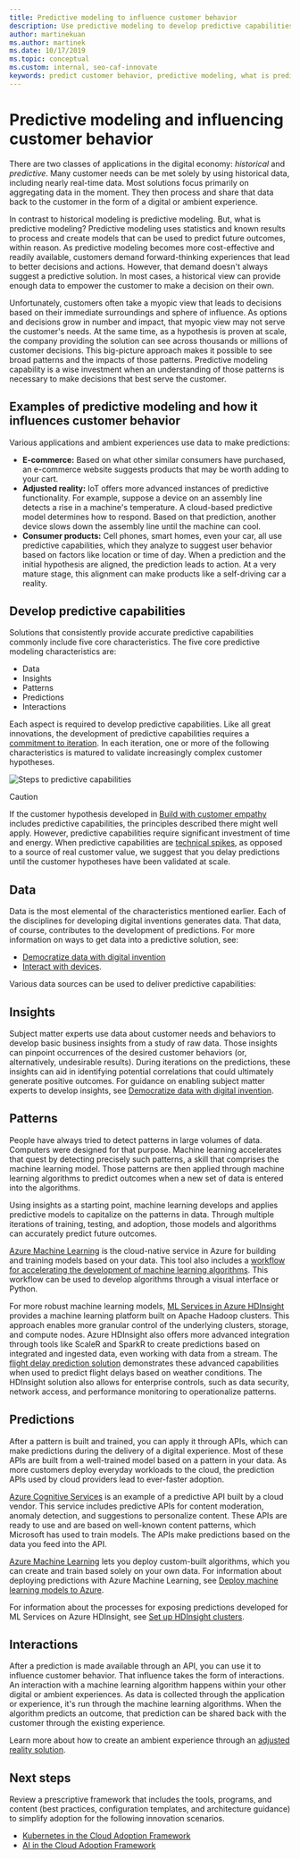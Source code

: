 ```yaml
---
title: Predictive modeling to influence customer behavior
description: Use predictive modeling to develop predictive capabilities through data, insights, patterns, predictions, and interactions.
author: martinekuan
ms.author: martinek
ms.date: 10/17/2019
ms.topic: conceptual
ms.custom: internal, seo-caf-innovate
keywords: predict customer behavior, predictive modeling, what is predictive modeling
---
```


# Predictive modeling and influencing customer behavior

There are two classes of applications in the digital economy: *historical* and *predictive*. Many customer needs can be met solely by using historical data, including nearly real-time data. Most solutions focus primarily on aggregating data in the moment. They then process and share that data back to the customer in the form of a digital or ambient experience.

In contrast to historical modeling is predictive modeling. But, what is predictive modeling? Predictive modeling uses statistics and known results to process and create models that can be used to predict future outcomes, within reason. As predictive modeling becomes more cost-effective and readily available, customers demand forward-thinking experiences that lead to better decisions and actions. However, that demand doesn't always suggest a predictive solution. In most cases, a historical view can provide enough data to empower the customer to make a decision on their own.

Unfortunately, customers often take a myopic view that leads to decisions based on their immediate surroundings and sphere of influence. As options and decisions grow in number and impact, that myopic view may not serve the customer's needs. At the same time, as a hypothesis is proven at scale, the company providing the solution can see across thousands or millions of customer decisions. This big-picture approach makes it possible to see broad patterns and the impacts of those patterns. Predictive modeling capability is a wise investment when an understanding of those patterns is necessary to make decisions that best serve the customer.

## Examples of predictive modeling and how it influences customer behavior

Various applications and ambient experiences use data to make predictions:

- **E-commerce:** Based on what other similar consumers have purchased, an e-commerce website suggests products that may be worth adding to your cart.
- **Adjusted reality:** IoT offers more advanced instances of predictive functionality. For example, suppose a device on an assembly line detects a rise in a machine's temperature. A cloud-based predictive model determines how to respond. Based on that prediction, another device slows down the assembly line until the machine can cool.
- **Consumer products:** Cell phones, smart homes, even your car, all use predictive capabilities, which they analyze to suggest user behavior based on factors like location or time of day. When a prediction and the initial hypothesis are aligned, the prediction leads to action. At a very mature stage, this alignment can make products like a self-driving car a reality.

## Develop predictive capabilities

Solutions that consistently provide accurate predictive capabilities commonly include five core characteristics. The five core predictive modeling characteristics are:

- Data
- Insights
- Patterns
- Predictions
- Interactions

Each aspect is required to develop predictive capabilities. Like all great innovations, the development of predictive capabilities requires a [commitment to iteration](./index.md#commitment-to-iteration). In each iteration, one or more of the following characteristics is matured to validate increasingly complex customer hypotheses.

![Steps to predictive capabilities](../../_images/innovate/predict-and-influence.png)

> [!CAUTION]
> If the customer hypothesis developed in [Build with customer empathy](./build.md) includes predictive capabilities, the principles described there might well apply. However, predictive capabilities require significant investment of time and energy. When predictive capabilities are [technical spikes](./build.md#reduce-complexity-and-delay-technical-spikes), as opposed to a source of real customer value, we suggest that you delay predictions until the customer hypotheses have been validated at scale.

## Data

Data is the most elemental of the characteristics mentioned earlier. Each of the disciplines for developing digital inventions generates data. That data, of course, contributes to the development of predictions. For more information on ways to get data into a predictive solution, see:

- [Democratize data with digital invention](./data.md)
- [Interact with devices](./devices.md).

Various data sources can be used to deliver predictive capabilities:

## Insights

Subject matter experts use data about customer needs and behaviors to develop basic business insights from a study of raw data. Those insights can pinpoint occurrences of the desired customer behaviors (or, alternatively, undesirable results). During iterations on the predictions, these insights can aid in identifying potential correlations that could ultimately generate positive outcomes. For guidance on enabling subject matter experts to develop insights, see [Democratize data with digital invention](./data.md).

## Patterns

People have always tried to detect patterns in large volumes of data. Computers were designed for that purpose. Machine learning accelerates that quest by detecting precisely such patterns, a skill that comprises the machine learning model. Those patterns are then applied through machine learning algorithms to predict outcomes when a new set of data is entered into the algorithms.

Using insights as a starting point, machine learning develops and applies predictive models to capitalize on the patterns in data. Through multiple iterations of training, testing, and adoption, those models and algorithms can accurately predict future outcomes.

[Azure Machine Learning](/azure/machine-learning/overview-what-is-azure-machine-learning) is the cloud-native service in Azure for building and training models based on your data. This tool also includes a [workflow for accelerating the development of machine learning algorithms](/azure/machine-learning/concept-azure-machine-learning-architecture). This workflow can be used to develop algorithms through a visual interface or Python.

For more robust machine learning models, [ML Services in Azure HDInsight](https://azure.microsoft.com/services/hdinsight/r-server/#overview) provides a machine learning platform built on Apache Hadoop clusters. This approach enables more granular control of the underlying clusters, storage, and compute nodes. Azure HDInsight also offers more advanced integration through tools like ScaleR and SparkR to create predictions based on integrated and ingested data, even working with data from a stream. The [flight delay prediction solution](/azure/hdinsight/hdinsight-hadoop-r-scaler-sparkr) demonstrates these advanced capabilities when used to predict flight delays based on weather conditions. The HDInsight solution also allows for enterprise controls, such as data security, network access, and performance monitoring to operationalize patterns.

## Predictions

After a pattern is built and trained, you can apply it through APIs, which can make predictions during the delivery of a digital experience. Most of these APIs are built from a well-trained model based on a pattern in your data. As more customers deploy everyday workloads to the cloud, the prediction APIs used by cloud providers lead to ever-faster adoption.

[Azure Cognitive Services](/azure/cognitive-services/) is an example of a predictive API built by a cloud vendor. This service includes predictive APIs for content moderation, anomaly detection, and suggestions to personalize content. These APIs are ready to use and are based on well-known content patterns, which Microsoft has used to train models. The APIs make predictions based on the data you feed into the API.

[Azure Machine Learning](/azure/machine-learning/) lets you deploy custom-built algorithms, which you can create and train based solely on your own data. For information about deploying predictions with Azure Machine Learning, see [Deploy machine learning models to Azure](/azure/machine-learning/how-to-deploy-managed-online-endpoints).

For information about the processes for exposing predictions developed for ML Services on Azure HDInsight, see [Set up HDInsight clusters](/azure/hdinsight/hdinsight-hadoop-provision-linux-clusters).

## Interactions

After a prediction is made available through an API, you can use it to influence customer behavior. That influence takes the form of interactions. An interaction with a machine learning algorithm happens within your other digital or ambient experiences. As data is collected through the application or experience, it's run through the machine learning algorithms. When the algorithm predicts an outcome, that prediction can be shared back with the customer through the existing experience.

Learn more about how to create an ambient experience through an [adjusted reality solution](./devices.md#adjusted-reality).

## Next steps

Review a prescriptive framework that includes the tools, programs, and content (best practices, configuration templates, and architecture guidance) to simplify adoption for the following innovation scenarios.

- [Kubernetes in the Cloud Adoption Framework](../kubernetes/index.md)
- [AI in the Cloud Adoption Framework](../ai/index.md)

